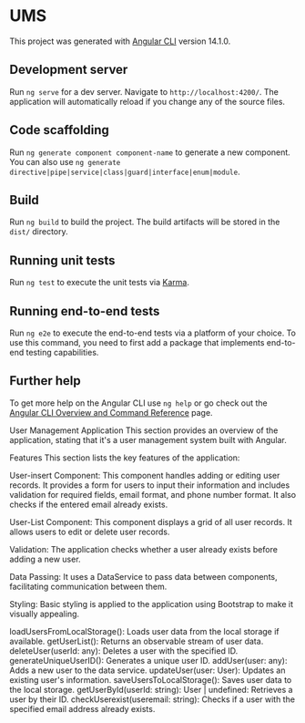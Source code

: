 # UMS

This project was generated with [Angular CLI](https://github.com/angular/angular-cli) version 14.1.0.

## Development server

Run `ng serve` for a dev server. Navigate to `http://localhost:4200/`. The application will automatically reload if you change any of the source files.

## Code scaffolding

Run `ng generate component component-name` to generate a new component. You can also use `ng generate directive|pipe|service|class|guard|interface|enum|module`.

## Build

Run `ng build` to build the project. The build artifacts will be stored in the `dist/` directory.

## Running unit tests

Run `ng test` to execute the unit tests via [Karma](https://karma-runner.github.io).

## Running end-to-end tests

Run `ng e2e` to execute the end-to-end tests via a platform of your choice. To use this command, you need to first add a package that implements end-to-end testing capabilities.

## Further help

To get more help on the Angular CLI use `ng help` or go check out the [Angular CLI Overview and Command Reference](https://angular.io/cli) page.


User Management Application
This section provides an overview of the application, stating that it's a user management system built with Angular.

Features
This section lists the key features of the application:

User-insert Component: This component handles adding or editing user records. It provides a form for users to input their information and includes validation for required fields, email format, and phone number format. It also checks if the entered email already exists.

User-List Component: This component displays a grid of all user records. It allows users to edit or delete user records.

Validation: The application checks whether a user already exists before adding a new user.

Data Passing: It uses a DataService to pass data between components, facilitating communication between them.

Styling: Basic styling is applied to the application using Bootstrap to make it visually appealing.

loadUsersFromLocalStorage(): Loads user data from the local storage if available.
getUserList(): Returns an observable stream of user data.
deleteUser(userId: any): Deletes a user with the specified ID.
generateUniqueUserID(): Generates a unique user ID.
addUser(user: any): Adds a new user to the data service.
updateUser(user: User): Updates an existing user's information. 
saveUsersToLocalStorage(): Saves user data to the local storage.
getUserById(userId: string): User | undefined: Retrieves a user by their ID.
checkUserexist(useremail: string): Checks if a user with the specified email address already exists.